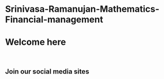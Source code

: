 # Srinivasa-Ramanujan-Mathematics-Financial-management
<h1>
  Welcome here
</h1>
<br>
<h2>Join our social media sites</h2>
